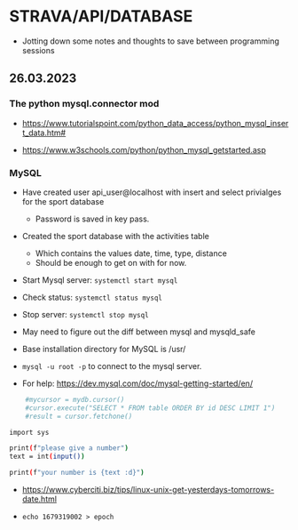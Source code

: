# STRAVA/API/DATABASE

- Jotting down some notes and thoughts to save between programming sessions

## 26.03.2023

### The python mysql.connector mod

- https://www.tutorialspoint.com/python_data_access/python_mysql_insert_data.htm#

- https://www.w3schools.com/python/python_mysql_getstarted.asp

### MySQL

- Have created user api_user@localhost with insert and select privialges for the sport database
	- Password is saved in key pass.

- Created the sport database with the activities table
	- Which contains the values date, time, type, distance
	- Should be enough to get on with for now.

- Start Mysql server: `systemctl start mysql`

- Check status: `systemctl status mysql`

- Stop server: `systemctl stop mysql`

- May need to figure out the diff between mysql and mysqld_safe

- Base installation directory for MySQL is /usr/

- `mysql -u root -p` to connect to the mysql server.

- For help: https://dev.mysql.com/doc/mysql-getting-started/en/

```sh
    #mycursor = mydb.cursor()
    #cursor.execute("SELECT * FROM table ORDER BY id DESC LIMIT 1")
    #result = cursor.fetchone()
```

```sh
import sys

print(f"please give a number")
text = int(input())

print(f"your number is {text :d}")
```

- https://www.cyberciti.biz/tips/linux-unix-get-yesterdays-tomorrows-date.html

- `echo 1679319002 > epoch`